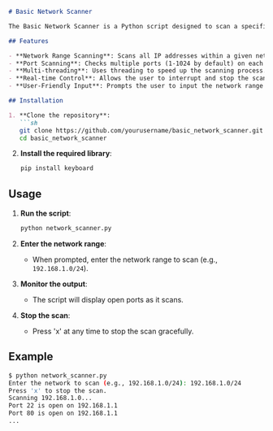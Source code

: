 ```markdown
# Basic Network Scanner

The Basic Network Scanner is a Python script designed to scan a specified network range for open ports. It leverages multi-threading for efficient scanning and provides real-time control to stop the scan by pressing 'x' on the keyboard.

## Features

- **Network Range Scanning**: Scans all IP addresses within a given network range.
- **Port Scanning**: Checks multiple ports (1-1024 by default) on each IP address for open connections.
- **Multi-threading**: Uses threading to speed up the scanning process.
- **Real-time Control**: Allows the user to interrupt and stop the scan at any time by pressing 'x'.
- **User-Friendly Input**: Prompts the user to input the network range to scan.

## Installation

1. **Clone the repository**:
   ```sh
   git clone https://github.com/yourusername/basic_network_scanner.git
   cd basic_network_scanner
   ```

2. **Install the required library**:
   ```sh
   pip install keyboard
   ```

## Usage

1. **Run the script**:
   ```sh
   python network_scanner.py
   ```

2. **Enter the network range**:
   - When prompted, enter the network range to scan (e.g., `192.168.1.0/24`).

3. **Monitor the output**:
   - The script will display open ports as it scans.

4. **Stop the scan**:
   - Press 'x' at any time to stop the scan gracefully.

## Example

```sh
$ python network_scanner.py
Enter the network to scan (e.g., 192.168.1.0/24): 192.168.1.0/24
Press 'x' to stop the scan.
Scanning 192.168.1.0...
Port 22 is open on 192.168.1.1
Port 80 is open on 192.168.1.1
...
```
